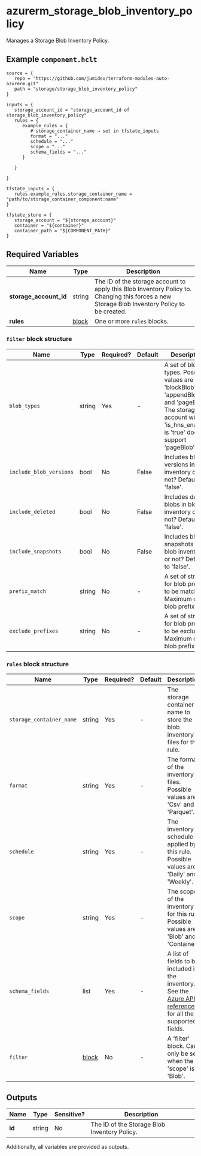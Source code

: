 # azurerm_storage_blob_inventory_policy

Manages a Storage Blob Inventory Policy.

## Example `component.hclt`

```hcl
source = {
   repo = "https://github.com/jumidev/terraform-modules-auto-azurerm.git" 
   path = "storage/storage_blob_inventory_policy" 
}

inputs = {
   storage_account_id = "storage_account_id of storage_blob_inventory_policy" 
   rules = {
      example_rules = {
         # storage_container_name → set in tfstate_inputs
         format = "..."   
         schedule = "..."   
         scope = "..."   
         schema_fields = "..."   
      }
  
   }
 
}

tfstate_inputs = {
   rules.example_rules.storage_container_name = "path/to/storage_container_component:name" 
}

tfstate_store = {
   storage_account = "${storage_account}" 
   container = "${container}" 
   container_path = "${COMPONENT_PATH}" 
}

```

## Required Variables

| Name | Type |  Description |
| ---- | --------- |  ----------- |
| **storage_account_id** | string |  The ID of the storage account to apply this Blob Inventory Policy to. Changing this forces a new Storage Blob Inventory Policy to be created. | 
| **rules** | [block](#rules-block-structure) |  One or more `rules` blocks. | 

### `filter` block structure

| Name | Type | Required? | Default | Description |
| ---- | ---- | --------- | ------- | ----------- |
| `blob_types` | string | Yes | - | A set of blob types. Possible values are 'blockBlob', 'appendBlob', and 'pageBlob'. The storage account with 'is_hns_enabled' is 'true' doesn't support 'pageBlob'. |
| `include_blob_versions` | bool | No | False | Includes blob versions in blob inventory or not? Defaults to 'false'. |
| `include_deleted` | bool | No | False | Includes deleted blobs in blob inventory or not? Defaults to 'false'. |
| `include_snapshots` | bool | No | False | Includes blob snapshots in blob inventory or not? Defaults to 'false'. |
| `prefix_match` | string | No | - | A set of strings for blob prefixes to be matched. Maximum of 10 blob prefixes. |
| `exclude_prefixes` | string | No | - | A set of strings for blob prefixes to be excluded. Maximum of 10 blob prefixes. |

### `rules` block structure

| Name | Type | Required? | Default | Description |
| ---- | ---- | --------- | ------- | ----------- |
| `storage_container_name` | string | Yes | - | The storage container name to store the blob inventory files for this rule. |
| `format` | string | Yes | - | The format of the inventory files. Possible values are 'Csv' and 'Parquet'. |
| `schedule` | string | Yes | - | The inventory schedule applied by this rule. Possible values are 'Daily' and 'Weekly'. |
| `scope` | string | Yes | - | The scope of the inventory for this rule. Possible values are 'Blob' and 'Container'. |
| `schema_fields` | list | Yes | - | A list of fields to be included in the inventory. See the [Azure API reference](https://docs.microsoft.com/rest/api/storagerp/blob-inventory-policies/create-or-update#blobinventorypolicydefinition) for all the supported fields. |
| `filter` | [block](#rules-block-structure) | No | - | A 'filter' block. Can only be set when the 'scope' is 'Blob'. |



## Outputs

| Name | Type | Sensitive? | Description |
| ---- | ---- | --------- | --------- |
| **id** | string | No  | The ID of the Storage Blob Inventory Policy. | 

Additionally, all variables are provided as outputs.
